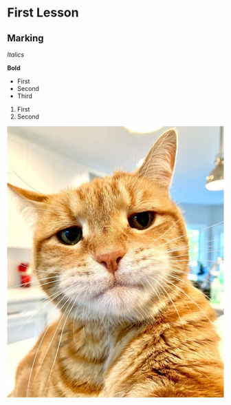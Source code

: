 <!---(use # to create head)-->
# First Lesson

<!---(use ## to mark)-->
## Marking 

<!---(use ** to italisize)-->
*Italics*

<!---(use **** to highlight in bold)-->
**Bold**

<!---(use * to create list)-->
* First
* Second
* Third

<!---(use numbers to create nummbered list)-->
1. First
2. Second

<!---(to add a picture use a following command)-->

![Serious cat](1647132033_8-krot-info-p-sereznii-kot-mem-smeshnie-foto-9.png)